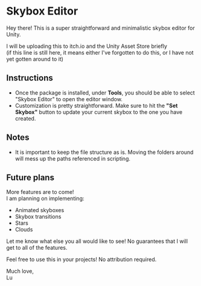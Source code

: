 # Skybox Editor

Hey there! This is a super straightforward and minimalistic skybox editor for Unity.

I will be uploading this to itch.io and the Unity Asset Store briefly  
(if this line is still here, it means either I've forgotten to do this, or I have not yet gotten around to it)

## Instructions

- Once the package is installed, under **Tools**, you should be able to select "Skybox Editor" to open the editor window.
- Customization is pretty straightforward. Make sure to hit the **"Set Skybox"** button to update your current skybox to the one you have created.

## Notes

- It is important to keep the file structure as is. Moving the folders around will mess up the paths referenced in scripting.

## Future plans

More features are to come!  
I am planning on implementing:
- Animated skyboxes
- Skybox transitions
- Stars
- Clouds

Let me know what else you all would like to see! No guarantees that I will get to all of the features.

Feel free to use this in your projects! No attribution required.

Much love,  
Lu
